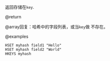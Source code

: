 返回存储在`key`.

@return

@array回复：哈希中的字段列表，或当`key`做
不存在。

@examples

```cli
HSET myhash field1 "Hello"
HSET myhash field2 "World"
HKEYS myhash
```

